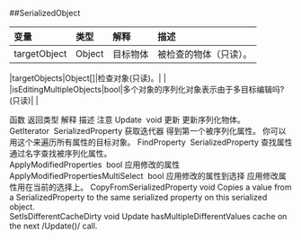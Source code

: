 ##SerializedObject


|变量|类型|解释|描述|
|:--|:--|:--|:--|
|targetObject|Object|目标物体|被检查的物体（只读）。|
|targetObjects|Object[]|检查对象(只读)。| |	
|isEditingMultipleObjects|bool|多个对象的序列化对象表示由于多目标编辑吗?(只读)| |

	
		
								函数	返回类型	解释	描述	注意Update 	void	更新	更新序列化物体。	GetIterator 	SerializedProperty	获取迭代器	得到第一个被序列化属性。	你可以用这个来遍历所有属性的目标对象。FindProperty 	SerializedProperty	查找属性	通过名字查找被序列化属性。	ApplyModifiedProperties 	bool	应用修改的属性		ApplyModifiedPropertiesMultiSelect 	bool	应用修改的属性到选择	应用修改属性用在当前的选择上。	CopyFromSerializedProperty	void	Copies a value from a SerializedProperty to the same serialized property on this serialized object.		SetIsDifferentCacheDirty	void	Update hasMultipleDifferentValues cache on the next /Update()/ call.		